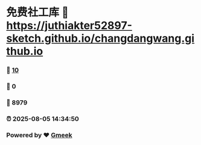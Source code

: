 # 免费社工库 :link: https://juthiakter52897-sketch.github.io/changdangwang.github.io 
### :page_facing_up: [10](https://juthiakter52897-sketch.github.io/changdangwang.github.io/tag.html) 
### :speech_balloon: 0 
### :hibiscus: 8979 
### :alarm_clock: 2025-08-05 14:34:50 
### Powered by :heart: [Gmeek](https://github.com/Meekdai/Gmeek)
